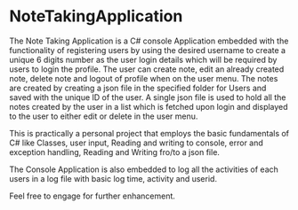 # NoteTakingApplication

The Note Taking Application is a C# console Application embedded with the functionality of registering users by using the desired username to create a unique 6 digits number as the user login details which will be required by users to login the profile. The user can create note, edit an already created note, delete note and logout of profile when on the user menu. The notes are created by creating a json file in the specified folder for Users and saved with the unique ID of the user. A single json file is used to hold all the notes created by the user in a list which is fetched upon login and displayed to the user to either edit or delete in the user menu.

This is practically a personal project that employs the basic fundamentals of C# like Classes, user input, Reading and writing to console, error and exception handling, Reading and Writing fro/to a json file.

The Console Application is also embedded to log all the activities of each users in a log file with basic log time, activity and userid.

Feel free to engage for further enhancement.
